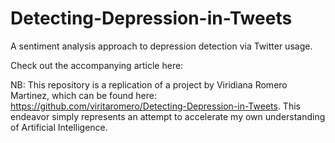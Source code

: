 # Detecting-Depression-in-Tweets
A sentiment analysis approach to depression detection via Twitter usage.

Check out the accompanying article here: 

NB: This repository is a replication of a project by Viridiana Romero Martinez, which can be found here: https://github.com/viritaromero/Detecting-Depression-in-Tweets.
This endeavor simply represents an attempt to accelerate my own understanding of Artificial Intelligence. 

